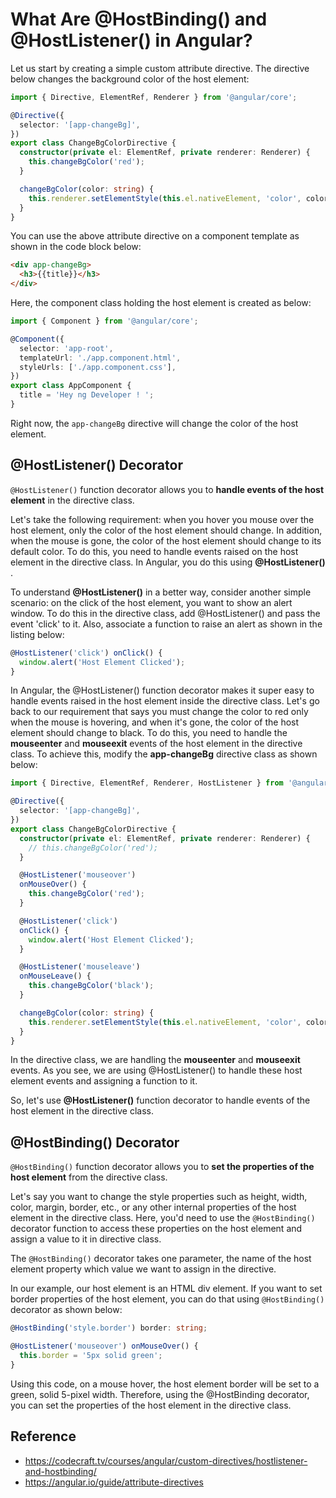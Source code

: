 # What Are @HostBinding() and @HostListener() in Angular?

Let us start by creating a simple custom attribute directive. The directive below changes the background color of the host element:

```ts
import { Directive, ElementRef, Renderer } from '@angular/core';

@Directive({
  selector: '[app-changeBg]',
})
export class ChangeBgColorDirective {
  constructor(private el: ElementRef, private renderer: Renderer) {
    this.changeBgColor('red');
  }

  changeBgColor(color: string) {
    this.renderer.setElementStyle(this.el.nativeElement, 'color', color);
  }
}
```

You can use the above attribute directive on a component template as shown in the code block below:

```html
<div app-changeBg>
  <h3>{{title}}</h3>
</div>
```

Here, the component class holding the host element is created as below:

```ts
import { Component } from '@angular/core';

@Component({
  selector: 'app-root',
  templateUrl: './app.component.html',
  styleUrls: ['./app.component.css'],
})
export class AppComponent {
  title = 'Hey ng Developer ! ';
}
```

Right now, the `app-changeBg` directive will change the color of the host element.

## @HostListener() Decorator

`@HostListener()` function decorator allows you to **handle events of the host element** in the directive class.

Let's take the following requirement: when you hover you mouse over the host element, only the color of the host element should change. In addition, when the mouse is gone, the color of the host element should change to its default color. To do this, you need to handle events raised on the host element in the directive class. In Angular, you do this using **@HostListener()** .

To understand **@HostListener()** in a better way, consider another simple scenario: on the click of the host element, you want to show an alert window. To do this in the directive class, add @HostListener() and pass the event 'click' to it. Also, associate a function to raise an alert as shown in the listing below:

```ts
@HostListener('click') onClick() {
  window.alert('Host Element Clicked');
}
```

In Angular, the @HostListener() function decorator makes it super easy to handle events raised in the host element inside the directive class. Let's go back to our requirement that says you must change the color to red only when the mouse is hovering, and when it's gone, the color of the host element should change to black. To do this, you need to handle the **mouseenter** and **mouseexit** events of the host element in the directive class. To achieve this, modify the **app-changeBg** directive class as shown below:

```ts
import { Directive, ElementRef, Renderer, HostListener } from '@angular/core';

@Directive({
  selector: '[app-changeBg]',
})
export class ChangeBgColorDirective {
  constructor(private el: ElementRef, private renderer: Renderer) {
    // this.changeBgColor('red');
  }

  @HostListener('mouseover')
  onMouseOver() {
    this.changeBgColor('red');
  }

  @HostListener('click')
  onClick() {
    window.alert('Host Element Clicked');
  }

  @HostListener('mouseleave')
  onMouseLeave() {
    this.changeBgColor('black');
  }

  changeBgColor(color: string) {
    this.renderer.setElementStyle(this.el.nativeElement, 'color', color);
  }
}
```

In the directive class, we are handling the **mouseenter** and **mouseexit** events. As you see, we are using @HostListener() to handle these host element events and assigning a function to it.

So, let's use **@HostListener()** function decorator to handle events of the host element in the directive class.

## @HostBinding() Decorator

`@HostBinding()` function decorator allows you to **set the properties of the host element** from the directive class.

Let's say you want to change the style properties such as height, width, color, margin, border, etc., or any other internal properties of the host element in the directive class. Here, you'd need to use the `@HostBinding()` decorator function to access these properties on the host element and assign a value to it in directive class.

The `@HostBinding()` decorator takes one parameter, the name of the host element property which value we want to assign in the directive.

In our example, our host element is an HTML div element. If you want to set border properties of the host element, you can do that using `@HostBinding()` decorator as shown below:

```ts
@HostBinding('style.border') border: string;

@HostListener('mouseover') onMouseOver() {
  this.border = '5px solid green';
}
```

Using this code, on a mouse hover, the host element border will be set to a green, solid 5-pixel width. Therefore, using the @HostBinding decorator, you can set the properties of the host element in the directive class.

## Reference

- <https://codecraft.tv/courses/angular/custom-directives/hostlistener-and-hostbinding/>
- <https://angular.io/guide/attribute-directives>
